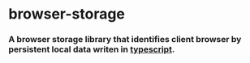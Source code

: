 # browser-storage

### A browser storage library that identifies client browser by persistent local data writen in [typescript](http://www.typescriptlang.org/).
